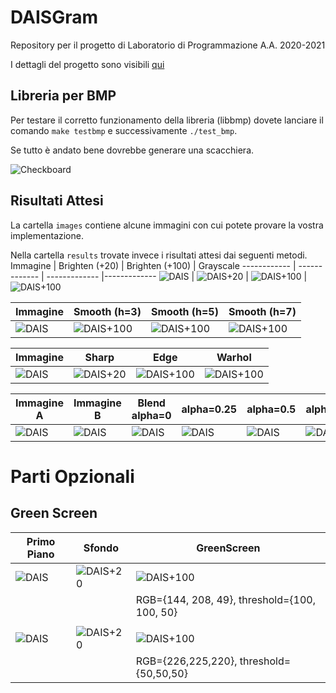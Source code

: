 # DAISGram
Repository per il progetto di Laboratorio di Programmazione A.A. 2020-2021

I dettagli del progetto sono visibili [qui](https://docs.google.com/document/d/1G9mSJaCNfDTd1uzwQlgYWjXfUNXsz7EzLuoDCranRHU/edit#)


## Libreria per BMP
Per testare il corretto funzionamento della libreria (libbmp) dovete lanciare il comando `make testbmp` e successivamente `./test_bmp`.

Se tutto è andato bene dovrebbe generare una scacchiera.

![Checkboard](https://github.com/xwasco/DAISGram_20_21/blob/main/checkboard.bmp)

## Risultati Attesi
La cartella `images` contiene alcune immagini con cui potete provare la vostra implementazione.

Nella cartella `results` trovate invece i risultati attesi dai seguenti metodi.
Immagine | Brighten (+20) | Brighten (+100) | Grayscale
------------ | ------------- | ------------- |-------------
![DAIS](https://github.com/xwasco/DAISGram_20_21/blob/main/images/dais.bmp) | ![DAIS+20](https://github.com/xwasco/DAISGram_20_21/blob/main/results/dais_brighten_20.bmp) | ![DAIS+100](https://github.com/xwasco/DAISGram_20_21/blob/main/results/dais_brighten_100.bmp) | ![DAIS+100](https://github.com/xwasco/DAISGram_20_21/blob/main/results/dais_gray.bmp) 

Immagine | Smooth (h=3) | Smooth (h=5) | Smooth (h=7)
------------ | ------------- | ------------- | ------------- 
![DAIS](https://github.com/xwasco/DAISGram_20_21/blob/main/images/dais.bmp) | ![DAIS+100](https://github.com/xwasco/DAISGram_20_21/blob/main/results/dais_smooth_3.bmp) | ![DAIS+100](https://github.com/xwasco/DAISGram_20_21/blob/main/results/dais_smooth_5.bmp) | ![DAIS+100](https://github.com/xwasco/DAISGram_20_21/blob/main/results/dais_smooth_7.bmp) 

Immagine | Sharp | Edge | Warhol
------------ | ------------- | ------------- | ------------- 
![DAIS](https://github.com/xwasco/DAISGram_20_21/blob/main/images/dais.bmp) | ![DAIS+20](https://github.com/xwasco/DAISGram_20_21/blob/main/results/dais_sharp.bmp) | ![DAIS+100](https://github.com/xwasco/DAISGram_20_21/blob/main/results/dais_edge.bmp) | ![DAIS+100](https://github.com/xwasco/DAISGram_20_21/blob/main/results/dais_warhol.bmp) | 

Immagine A | Immagine B | Blend alpha=0 | alpha=0.25 | alpha=0.5 | alpha=0.75 | alpha=1.00
------------ | ------------- | ------------- | ------------- | ------------- | ------------- | ------------- 
![DAIS](https://github.com/xwasco/DAISGram_20_21/blob/main/images/blend/blend_a.bmp) | ![DAIS](https://github.com/xwasco/DAISGram_20_21/blob/main/images/blend/blend_b.bmp) | ![DAIS](https://github.com/xwasco/DAISGram_20_21/blob/main/results/blend/blend_0.00.bmp) | ![DAIS](https://github.com/xwasco/DAISGram_20_21/blob/main/results/blend/blend_0.25.bmp) | ![DAIS](https://github.com/xwasco/DAISGram_20_21/blob/main/results/blend/blend_0.50.bmp) | ![DAIS](https://github.com/xwasco/DAISGram_20_21/blob/main/results/blend/blend_0.75.bmp) | ![DAIS](https://github.com/xwasco/DAISGram_20_21/blob/main/results/blend/blend_1.00.bmp) 

# Parti Opzionali
## Green Screen
Primo Piano | Sfondo | GreenScreen
------------ | ------------- | -------------
![DAIS](https://github.com/xwasco/DAISGram_20_21/blob/main/images/greenscreen/gs_2.bmp) | ![DAIS+20](https://github.com/xwasco/DAISGram_20_21/blob/main/images/greenscreen/gs_2_bkg.bmp) | ![DAIS+100](https://github.com/xwasco/DAISGram_20_21/blob/main/results/greenscreen/dais_matrix.bmp)
 | | | RGB={144, 208, 49}, threshold={100, 100, 50}
 |  |  | 
![DAIS](https://github.com/xwasco/DAISGram_20_21/blob/main/images/greenscreen/gs_4.bmp) | ![DAIS+20](https://github.com/xwasco/DAISGram_20_21/blob/main/images/greenscreen/gs_4_bkg.bmp) | ![DAIS+100](https://github.com/xwasco/DAISGram_20_21/blob/main/results/greenscreen/seba_flower.bmp)
 | | | RGB={226,225,220}, threshold={50,50,50}
